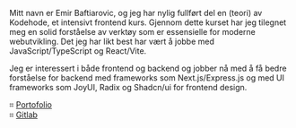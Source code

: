 Mitt navn er Emir Baftiarovic, og jeg har nylig fullført del en (teori) av Kodehode, et intensivt frontend kurs. Gjennom dette kurset har jeg tilegnet meg en solid forståelse av verktøy som er essensielle for moderne webutvikling. Det jeg har likt best har vært å jobbe med JavaScript/TypeScript og React/Vite.

Jeg er interessert i både frontend og backend og jobber nå med å få bedre forståelse for backend med frameworks som Next.js/Express.js og med UI frameworks som JoyUI, Radix og Shadcn/ui for frontend design.

⌗ <a href="https://nextjs-portofolio-opal.vercel.app"> Portofolio <a/><br>
⌗ <a href="https://gitlab.com/emir9155412"> Gitlab <a/>



<!---
EmirB08/EmirB08 is a ✨ special ✨ repository because its `README.md` (this file) appears on your GitHub profile.
You can click the Preview link to take a look at your changes.
--->

